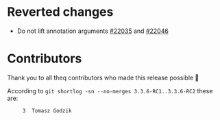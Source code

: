 # Reverted changes

- Do not lift annotation arguments [#22035](https://github.com/scala/scala3/pull/22035) and [#22046](https://github.com/scala/scala3/pull/22046)

# Contributors

Thank you to all theq contributors who made this release possible 🎉

According to `git shortlog -sn --no-merges 3.3.6-RC1..3.3.6-RC2` these are:

```
     3  Tomasz Godzik
```
